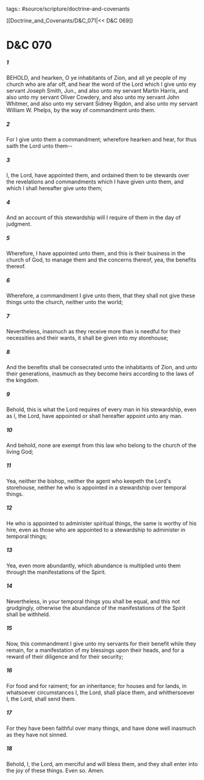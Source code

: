 tags:: #source/scripture/doctrine-and-covenants

[[Doctrine_and_Covenants/D&C_071|<< D&C 069]]

# D&C 070

##### 1

BEHOLD, and hearken, O ye inhabitants of Zion, and all ye people of my church who are afar off, and hear the word of the Lord which I give unto my servant Joseph Smith, Jun., and also unto my servant Martin Harris, and also unto my servant Oliver Cowdery, and also unto my servant John Whitmer, and also unto my servant Sidney Rigdon, and also unto my servant William W. Phelps, by the way of commandment unto them.

##### 2

For I give unto them a commandment; wherefore hearken and hear, for thus saith the Lord unto them--

##### 3

I, the Lord, have appointed them, and ordained them to be stewards over the revelations and commandments which I have given unto them, and which I shall hereafter give unto them;

##### 4

And an account of this stewardship will I require of them in the day of judgment.

##### 5

Wherefore, I have appointed unto them, and this is their business in the church of God, to manage them and the concerns thereof, yea, the benefits thereof.

##### 6

Wherefore, a commandment I give unto them, that they shall not give these things unto the church, neither unto the world;

##### 7

Nevertheless, inasmuch as they receive more than is needful for their necessities and their wants, it shall be given into my storehouse;

##### 8

And the benefits shall be consecrated unto the inhabitants of Zion, and unto their generations, inasmuch as they become heirs according to the laws of the kingdom.

##### 9

Behold, this is what the Lord requires of every man in his stewardship, even as I, the Lord, have appointed or shall hereafter appoint unto any man.

##### 10

And behold, none are exempt from this law who belong to the church of the living God;

##### 11

Yea, neither the bishop, neither the agent who keepeth the Lord's storehouse, neither he who is appointed in a stewardship over temporal things.

##### 12

He who is appointed to administer spiritual things, the same is worthy of his hire, even as those who are appointed to a stewardship to administer in temporal things;

##### 13

Yea, even more abundantly, which abundance is multiplied unto them through the manifestations of the Spirit.

##### 14

Nevertheless, in your temporal things you shall be equal, and this not grudgingly, otherwise the abundance of the manifestations of the Spirit shall be withheld.

##### 15

Now, this commandment I give unto my servants for their benefit while they remain, for a manifestation of my blessings upon their heads, and for a reward of their diligence and for their security;

##### 16

For food and for raiment; for an inheritance; for houses and for lands, in whatsoever circumstances I, the Lord, shall place them, and whithersoever I, the Lord, shall send them.

##### 17

For they have been faithful over many things, and have done well inasmuch as they have not sinned.

##### 18

Behold, I, the Lord, am merciful and will bless them, and they shall enter into the joy of these things. Even so. Amen.
